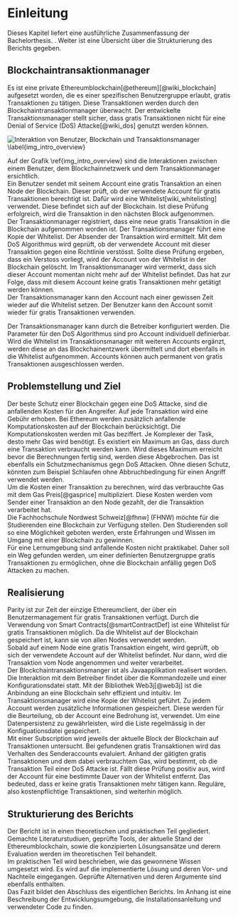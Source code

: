 # Einleitung

Dieses Kapitel liefert eine ausführliche Zusammenfassung der Bachelorthesis. . Weiter ist
eine Übersicht über die Strukturierung des Berichts gegeben. 

## Blockchaintransaktionmanager

Es ist eine private Ethereumblockchain[@ethereum][@wiki_blockchain] aufgesetzt worden, die es einer
spezifischen Benutzergruppe erlaubt, gratis Transaktionen zu tätigen. Diese
Transaktionen werden durch den Blockchaintransaktionmanager überwacht. Der
entwickelte Transaktionsmanager stellt sicher, dass gratis Transaktionen
nicht für eine Denial of Service (DoS) Attacke[@wiki_dos] genutzt werden können.

![Interaktion von Benutzer, Blockchain und Transaktionsmanager \label{img_intro_overview}](images/overview_blockchain_txmanager.png "Übersicht")

Auf der Grafik \ref{img_intro_overview} sind die Interaktionen zwischen einem
Benutzer, dem Blockchainnetzwerk und dem Transaktionmanager ersichtlich.\
Ein Benutzer sendet mit seinem Account eine gratis Transaktion an einen Node der
Blockchain. Dieser prüft, ob der verwendete Account für gratis Transaktionen
berechtigt ist. Dafür wird eine Whitelist[wiki_whitelisting] verwendet. Diese
befindet sich auf der Blockchain. Ist diese Prüfung erfolgreich, wird die
Transaktion in den nächsten Block aufgenommen.\
Der Transaktionmanager registriert, dass eine neue gratis Transaktion in die
Blockchain aufgenommen worden ist. Der Transaktionsmanager führt eine Kopie der
Whitelist. Der Absender der Transaktion wird ermittelt. Mit dem DoS Algorithmus
wird geprüft, ob der verwendete Account mit dieser Transaktion gegen eine
Richtlinie verstösst. Sollte diese Prüfung ergeben, dass ein Verstoss vorliegt,
wird der Account von der Whitelist in der Blockchain gelöscht. Im
Transaktionsmanager wird vermerkt, dass sich dieser Account momentan nicht mehr
auf der Whitelist befindet. Das hat zur Folge, dass mit diesem Account keine
gratis Transaktionen mehr getätigt werden können.\
Der Transaktionsmanager kann den Account nach einer gewissen Zeit wieder auf die
Whitelist setzen. Der Benutzer kann den Account somit wieder für gratis
Transaktionen verwenden.

Der Transaktionsmanager kann durch die Betreiber konfiguriert werden. Die
Parameter für den DoS Algorithmus sind pro Account individuell definierbar.\
Wird die Whitelist im Transaktionsmanager mit weiteren Accounts ergänzt, werden
diese an das Blockchainentzwerk übermittelt und dort ebenfalls in die Whitelist
aufgenommen. Accounts können auch permanent von gratis Transaktionen
ausgeschlossen werden.  

## Problemstellung und Ziel

Der beste Schutz einer Blockchain gegen eine DoS Attacke, sind die anfallenden
Kosten für den Angreifer. Auf jede Transaktion wird eine Gebühr erhoben. Bei
Ethereum werden zusätzlich anfallende Komputationskosten auf der Blockchain
berücksichtigt. Die Komputationskosten werden mit Gas beziffert. Je Komplexer
der Task, desto mehr Gas wird benötigt. Es existiert ein Maximum an Gas, dass
durch eine Transaktion verbraucht werden kann. Wird dieses Maximum erreicht
bevor die Berechnungen fertig sind, werden diese Abgebrochen. Das ist ebenfalls
ein Schutzmechanismus gegn DoS Attacken. Ohne diesen Schutz, könnten zum
Beispiel Schlaufen ohne Abbruchbedingung für einen Angriff verwendet werden.\
Um die Kosten einer Transaktion zu berechnen, wird das verbrauchte Gas mit dem
Gas Preis[@gasprice] multipliziert. Diese Kosten werden vom Sender einer
Transaktion an den Node gezahlt, der die Transaktion verarbeitet hat.\
Die Fachhochschule Nordwest Schweiz[@fhnw] (FHNW) möchte für die Studierenden
eine Blockchain zur Verfügung stellen. Den Studierenden soll so eine Möglichkeit
geboten werden, erste Erfahrungen und Wissen im Umgang mit einer Blockchain zu
gewinnen.\
Für eine Lernumgebung sind anfallende Kosten nicht praktikabel. Daher soll ein Weg
gefunden werden, um einer definierten Benutzergruppe gratis Transaktionen zu
ermöglichen, ohne die Blockchain anfällig gegen DoS Attacken zu machen.  

## Realisierung

Parity ist zur Zeit der einzige Ethereumclient, der über ein Benutzermanagement
für gratis Transaktionen verfügt. Durch die Verwendung von Smart
Contracts[@smartContractDef] ist eine Whitelist für gratis Transaktionen
möglich. Da die Whitelist auf der Blockchain gespeichert ist, kann sie von allen
Nodes verwendet werden.\
Sobald auf einem Node eine gratis Transaktion eingeht, wird geprüft, ob sich der
verwendete Account auf der Whitelist befindet. Nur dann, wird die Transaktion
vom Node angenommen und weiter verarbeitet.\
Der Blockchaintransaktionsmanger ist als Javaapplikation realisert worden. Die
Interaktion mit dem Betreiber findet über die Kommandozeile und einer
Konfigurationsdatei statt. Mit der Bibliothek Web3j[@web3j] ist die Anbindung an
eine Blockchain sehr effizient und intuitiv. Im Transaktionsmanager wird eine
Kopie der Whitelist geführt. Zu jedem Account werden zusätzliche Informationen
gespeichert. Diese werden für die Beurteilung, ob der Account eine Bedrohung
ist, verwendet. Um eine Datenpersistenz zu gewährleisten, wird die Liste regelmässig
in der Konfiguationsdatei gespeichert.\
Mit einer Subscription wird jeweils der aktuelle Block der Blockchain auf
Transaktionen untersucht. Bei gefundenen gratis Transaktionen wird das Verhalten
des Senderaccounts evaluiert. Anhand der gätigten gratis Transaktionen und dem
dabei verbrauchtem Gas, wird bestimmt, ob die Transaktion Teil einer DoS Attacke
ist. Fällt diese Prüfung positiv aus, wird der Account für eine bestimmte Dauer
von der Whitelist entfernt. Das bedeuted, dass er keine gratis Transaktionen
mehr tätigen kann. Reguläre, also kostenpflichtige Transaktionen, sind weiterhin
möglich. 

## Strukturierung des Berichts

 Der Bericht ist in einen theoretischen und praktischen Teil gegliedert.
 Gemachte Literaturstudiuen, geprüfte Tools, der aktuelle Stand der
 Ethereumblockchain, sowie die konzipierten Lösungsansätze und derern Evaluation
 werden im theoretischen Teil behandelt.\
 Im praktischen Teil wird beschrieben, wie das gewonnene Wissen umgesetzt wird.
 Es wird auf die implementierte Lösung und deren Vor- und Nachteile eingegangen.
 Geprüfte Alternativen und deren Argumente sind ebenfalls enthalten.\
 Das Fazit bildet den Abschluss des eigentlichen Berichts. Im Anhang ist eine
 Beschreibung der Entwicklungsumgebung, die Installationsanleitung und
 verwendeter Code zu finden. 

